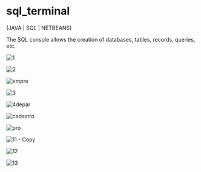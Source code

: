 # sql_terminal
(JAVA | SQL | NETBEANS)

The SQL console allows the creation of databases, tables, records, queries, etc. 

![1](https://github.com/jose-ambrosioo/sql_terminal/assets/59221796/50f86d48-3a2d-461b-a178-ab0ec5b7e68e)

![2](https://github.com/jose-ambrosioo/sql_terminal/assets/59221796/7455f291-cf2b-4e5b-a89d-a7081e7fe8e8)

![empre](https://github.com/jose-ambrosioo/sql_terminal/assets/59221796/dd0b8b82-0d27-4e0a-a1de-28c6bccbbaaf)

![3](https://github.com/jose-ambrosioo/sql_terminal/assets/59221796/ef0987c4-08de-44c1-b7ea-f84617318160)

![4depar](https://github.com/jose-ambrosioo/sql_terminal/assets/59221796/f5aaf637-d53b-4e9e-8bb8-6b70e16c5250)

![cadastro](https://github.com/jose-ambrosioo/sql_terminal/assets/59221796/dae1c03e-f551-42c3-90cb-10eaf0d37f6e)

![pro](https://github.com/jose-ambrosioo/sql_terminal/assets/59221796/b8f1056d-ed7e-42bd-a9b3-5b7c0feebeb5)

![11 - Copy](https://github.com/jose-ambrosioo/sql_terminal/assets/59221796/68680d03-bd77-42b7-bc7c-193ecd7a8287)

![12](https://github.com/jose-ambrosioo/sql_terminal/assets/59221796/1726fc75-2b4f-4a86-98fa-41b44b005f88)

![13](https://github.com/jose-ambrosioo/sql_terminal/assets/59221796/4a68beef-b4fc-4b82-bb28-17bdd7475ee0)

















